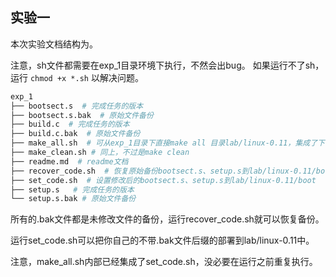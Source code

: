 ## 实验一

本次实验文档结构为。

注意，sh文件都需要在exp_1目录环境下执行，不然会出bug。
如果运行不了sh，运行 `chmod +x *.sh` 以解决问题。

```bash
exp_1
├── bootsect.s  # 完成任务的版本
├── bootsect.s.bak  # 原始文件备份
├── build.c  # 完成任务的版本
├── build.c.bak  # 原始文件备份
├── make_all.sh  # 可从exp_1目录下直接make all 目录lab/linux-0.11，集成了下面set_code.sh的功能
├── make_clean.sh # 同上，不过是make clean
├── readme.md  # readme文档
├── recover_code.sh  # 恢复原始备份bootsect.s、setup.s到lab/linux-0.11/boot
├── set_code.sh  # 设置修改后的bootsect.s、setup.s到lab/linux-0.11/boot
├── setup.s   # 完成任务的版本
└── setup.s.bak # 原始文件备份
```

所有的.bak文件都是未修改文件的备份，运行recover_code.sh就可以恢复备份。

运行set_code.sh可以把你自己的不带.bak文件后缀的部署到lab/linux-0.11中。

注意，make_all.sh内部已经集成了set_code.sh，没必要在运行之前重复执行。